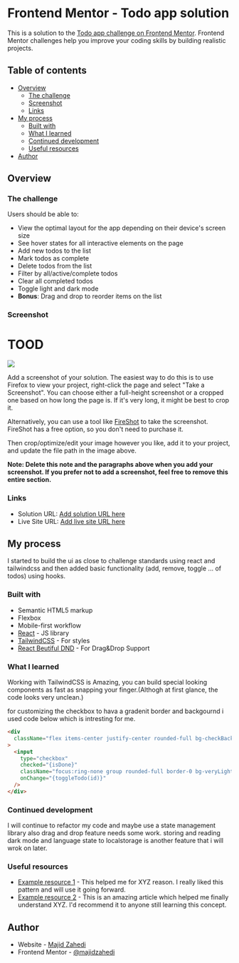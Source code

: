 # Frontend Mentor - Todo app solution

This is a solution to the [Todo app challenge on Frontend Mentor](https://www.frontendmentor.io/challenges/todo-app-Su1_KokOW). Frontend Mentor challenges help you improve your coding skills by building realistic projects.

## Table of contents

- [Overview](#overview)
  - [The challenge](#the-challenge)
  - [Screenshot](#screenshot)
  - [Links](#links)
- [My process](#my-process)
  - [Built with](#built-with)
  - [What I learned](#what-i-learned)
  - [Continued development](#continued-development)
  - [Useful resources](#useful-resources)
- [Author](#author)

## Overview

### The challenge

Users should be able to:

- View the optimal layout for the app depending on their device's screen size
- See hover states for all interactive elements on the page
- Add new todos to the list
- Mark todos as complete
- Delete todos from the list
- Filter by all/active/complete todos
- Clear all completed todos
- Toggle light and dark mode
- **Bonus**: Drag and drop to reorder items on the list

### Screenshot

# TOOD

![](./screenshot.jpg)

Add a screenshot of your solution. The easiest way to do this is to use Firefox to view your project, right-click the page and select "Take a Screenshot". You can choose either a full-height screenshot or a cropped one based on how long the page is. If it's very long, it might be best to crop it.

Alternatively, you can use a tool like [FireShot](https://getfireshot.com/) to take the screenshot. FireShot has a free option, so you don't need to purchase it.

Then crop/optimize/edit your image however you like, add it to your project, and update the file path in the image above.

**Note: Delete this note and the paragraphs above when you add your screenshot. If you prefer not to add a screenshot, feel free to remove this entire section.**

### Links

- Solution URL: [Add solution URL here](https://github.com/majidzahedi/todo-app)
- Live Site URL: [Add live site URL here](https://your-live-site-url.com)

## My process

I started to build the ui as close to challenge standards using react and tailwindcss and then added basic functionality (add, remove, toggle ... of todos) using hooks.

### Built with

- Semantic HTML5 markup
- Flexbox
- Mobile-first workflow
- [React](https://reactjs.org/) - JS library
- [TailwindCSS](https://styled-components.com/) - For styles
- [React Beutiful DND](https://styled-components.com/) - For Drag&Drop Support

### What I learned

Working with TailwindCSS is Amazing, you can build special looking components as fast as snapping your finger.(Althogh at first glance, the code looks very unclean.)

for customizing the checkbox to hava a gradenit border and backgournd i used code below which is intresting for me.

```html
<div
  className="flex items-center justify-center rounded-full bg-checkBackground1 p-0.5"
>
  <input
    type="checkbox"
    checked="{isDone}"
    className="focus:ring-none group rounded-full border-0 bg-veryLightGray p-3 ring-0 checked:bg-inherit hover:cursor-pointer checked:hover:bg-inherit focus:border-0 focus:outline-none focus:ring-transparent focus:checked:bg-inherit focus-visible:outline-none dark:bg-veryDarkDesaturatedBlue dark:checked:bg-inherit  "
    onChange="{toggleTodo(id)}"
  />
</div>
```

### Continued development

I will continue to refactor my code and maybe use a state management library also drag and drop feature needs some work. storing and reading dark mode and language state to localstorage is another feature that i will wrok on later.

### Useful resources

- [Example resource 1](https://www.example.com) - This helped me for XYZ reason. I really liked this pattern and will use it going forward.
- [Example resource 2](https://www.example.com) - This is an amazing article which helped me finally understand XYZ. I'd recommend it to anyone still learning this concept.

## Author

- Website - [Majid Zahedi](https://www.your-site.com)
- Frontend Mentor - [@majidzahedi](https://www.frontendmentor.io/profile/majidzahedi)
